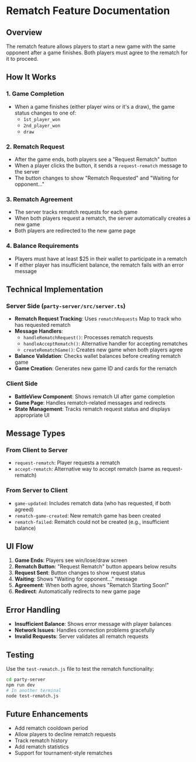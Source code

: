 # Rematch Feature Documentation

## Overview

The rematch feature allows players to start a new game with the same opponent after a game finishes. Both players must agree to the rematch for it to proceed.

## How It Works

### 1. Game Completion

- When a game finishes (either player wins or it's a draw), the game status changes to one of:
  - `1st_player_won`
  - `2nd_player_won`
  - `draw`

### 2. Rematch Request

- After the game ends, both players see a "Request Rematch" button
- When a player clicks the button, it sends a `request-rematch` message to the server
- The button changes to show "Rematch Requested" and "Waiting for opponent..."

### 3. Rematch Agreement

- The server tracks rematch requests for each game
- When both players request a rematch, the server automatically creates a new game
- Both players are redirected to the new game page

### 4. Balance Requirements

- Players must have at least $25 in their wallet to participate in a rematch
- If either player has insufficient balance, the rematch fails with an error message

## Technical Implementation

### Server Side (`party-server/src/server.ts`)

- **Rematch Request Tracking**: Uses `rematchRequests` Map to track who has requested rematch
- **Message Handlers**:
  - `handleRematchRequest()`: Processes rematch requests
  - `handleAcceptRematch()`: Alternative handler for accepting rematches
  - `createRematchGame()`: Creates new game when both players agree
- **Balance Validation**: Checks wallet balances before creating rematch game
- **Game Creation**: Generates new game ID and cards for the rematch

### Client Side

- **BattleView Component**: Shows rematch UI after game completion
- **Game Page**: Handles rematch-related messages and redirects
- **State Management**: Tracks rematch request status and displays appropriate UI

## Message Types

### From Client to Server

- `request-rematch`: Player requests a rematch
- `accept-rematch`: Alternative way to accept rematch (same as request-rematch)

### From Server to Client

- `game-updated`: Includes rematch data (who has requested, if both agreed)
- `rematch-game-created`: New rematch game has been created
- `rematch-failed`: Rematch could not be created (e.g., insufficient balance)

## UI Flow

1. **Game Ends**: Players see win/lose/draw screen
2. **Rematch Button**: "Request Rematch" button appears below results
3. **Request Sent**: Button changes to show request status
4. **Waiting**: Shows "Waiting for opponent..." message
5. **Agreement**: When both agree, shows "Rematch Starting Soon!"
6. **Redirect**: Automatically redirects to new game page

## Error Handling

- **Insufficient Balance**: Shows error message with player balances
- **Network Issues**: Handles connection problems gracefully
- **Invalid Requests**: Server validates all rematch requests

## Testing

Use the `test-rematch.js` file to test the rematch functionality:

```bash
cd party-server
npm run dev
# In another terminal
node test-rematch.js
```

## Future Enhancements

- Add rematch cooldown period
- Allow players to decline rematch requests
- Track rematch history
- Add rematch statistics
- Support for tournament-style rematches
